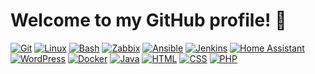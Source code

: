 # Welcome to my GitHub profile! 👋

[![Git](https://img.shields.io/badge/-Git-141414?style=flat&logo=git)](https://git-scm.com/)
[![Linux](https://img.shields.io/badge/-Linux-141414?style=flat&logo=linux)](https://www.kernel.org/)
[![Bash](https://img.shields.io/badge/-Bash-141414?style=flat&logo=gnubash)](https://www.gnu.org/software/bash/)
[![Zabbix](https://img.shields.io/badge/-Zabbix-141414?style=flat)](https://www.zabbix.com/)
[![Ansible](https://img.shields.io/badge/-Ansible-141414?style=flat&logo=ansible)](https://www.ansible.com/)
[![Jenkins](https://img.shields.io/badge/-Jenkins-141414?style=flat&logo=jenkins)](https://www.jenkins.io/)
[![Home Assistant](https://img.shields.io/badge/-Home%20Assistant-141414?style=flat&logo=home-assistant)](https://www.home-assistant.io/)
[![WordPress](https://img.shields.io/badge/-WordPress-141414?style=flat&logo=wordpress)](https://wordpress.org/)
[![Docker](https://img.shields.io/badge/-Docker-141414?style=flat&logo=docker&logoColor=2496ED)](https://www.docker.com/)
[![Java](https://img.shields.io/badge/-Java-141414?style=flat&logo=java&logoColor=white)](https://www.java.com)
[![HTML](https://img.shields.io/badge/-HTML-141414?style=flat&logo=html5&logoColor=white)](https://developer.mozilla.org/en-US/docs/Web/HTML)
[![CSS](https://img.shields.io/badge/-CSS-141414?style=flat&logo=css3&logoColor=white)](https://developer.mozilla.org/en-US/docs/Web/CSS)
[![PHP](https://img.shields.io/badge/-PHP-141414?style=flat&logo=php&logoColor=white)](https://www.php.net)
